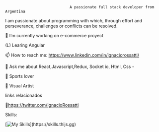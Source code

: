                                  A passionate full stack developer from Argentina

I am passionate about programming with which, through effort and perseverance, challenges or conflicts can be resolved.

🔭 I’m currently working on e-commerce proyect

(L) Learing Angular 

📫 How to reach me: https://www.linkedin.com/in/ignaciorossatti/

💬 Ask me about React,Javascript,Redux, Socket io, Html, Css - 

🏀 Sports lover 

🎨 Visual Artist

links relacionados

🐣https://twitter.com/IgnacioRossatti
  
Skills:


 [![My Skills](https://skills.thijs.gg/icons?i=js,react,redux,html,css,express,)](https://skills.thijs.gg)


